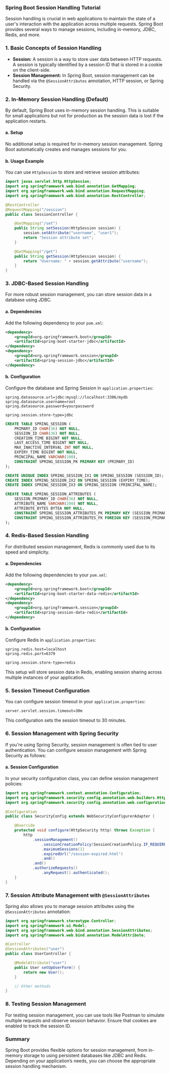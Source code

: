 ### Spring Boot Session Handling Tutorial

Session handling is crucial in web applications to maintain the state of a user's interaction with the application across multiple requests. Spring Boot provides several ways to manage sessions, including in-memory, JDBC, Redis, and more.

### 1. **Basic Concepts of Session Handling**
- **Session:** A session is a way to store user data between HTTP requests. A session is typically identified by a session ID that is stored in a cookie on the client-side.
- **Session Management:** In Spring Boot, session management can be handled via the `@SessionAttributes` annotation, HTTP session, or Spring Security.

### 2. **In-Memory Session Handling (Default)**
By default, Spring Boot uses in-memory session handling. This is suitable for small applications but not for production as the session data is lost if the application restarts.

#### a. **Setup**
No additional setup is required for in-memory session management. Spring Boot automatically creates and manages sessions for you.

#### b. **Usage Example**
You can use `HttpSession` to store and retrieve session attributes:

```java
import javax.servlet.http.HttpSession;
import org.springframework.web.bind.annotation.GetMapping;
import org.springframework.web.bind.annotation.RequestMapping;
import org.springframework.web.bind.annotation.RestController;

@RestController
@RequestMapping("/session")
public class SessionController {

    @GetMapping("/set")
    public String setSession(HttpSession session) {
        session.setAttribute("username", "user1");
        return "Session attribute set";
    }

    @GetMapping("/get")
    public String getSession(HttpSession session) {
        return "Username: " + session.getAttribute("username");
    }
}
```

### 3. **JDBC-Based Session Handling**
For more robust session management, you can store session data in a database using JDBC.

#### a. **Dependencies**
Add the following dependency to your `pom.xml`:

```xml
<dependency>
    <groupId>org.springframework.boot</groupId>
    <artifactId>spring-boot-starter-jdbc</artifactId>
</dependency>
<dependency>
    <groupId>org.springframework.session</groupId>
    <artifactId>spring-session-jdbc</artifactId>
</dependency>
```

#### b. **Configuration**
Configure the database and Spring Session in `application.properties`:

```properties
spring.datasource.url=jdbc:mysql://localhost:3306/mydb
spring.datasource.username=root
spring.datasource.password=yourpassword

spring.session.store-type=jdbc
```

```sql
CREATE TABLE SPRING_SESSION (
    PRIMARY_ID CHAR(36) NOT NULL,
    SESSION_ID CHAR(36) NOT NULL,
    CREATION_TIME BIGINT NOT NULL,
    LAST_ACCESS_TIME BIGINT NOT NULL,
    MAX_INACTIVE_INTERVAL INT NOT NULL,
    EXPIRY_TIME BIGINT NOT NULL,
    PRINCIPAL_NAME VARCHAR(100),
    CONSTRAINT SPRING_SESSION_PK PRIMARY KEY (PRIMARY_ID)
);

CREATE UNIQUE INDEX SPRING_SESSION_IX1 ON SPRING_SESSION (SESSION_ID);
CREATE INDEX SPRING_SESSION_IX2 ON SPRING_SESSION (EXPIRY_TIME);
CREATE INDEX SPRING_SESSION_IX3 ON SPRING_SESSION (PRINCIPAL_NAME);

CREATE TABLE SPRING_SESSION_ATTRIBUTES (
    SESSION_PRIMARY_ID CHAR(36) NOT NULL,
    ATTRIBUTE_NAME VARCHAR(200) NOT NULL,
    ATTRIBUTE_BYTES BYTEA NOT NULL,
    CONSTRAINT SPRING_SESSION_ATTRIBUTES_PK PRIMARY KEY (SESSION_PRIMARY_ID, ATTRIBUTE_NAME),
    CONSTRAINT SPRING_SESSION_ATTRIBUTES_FK FOREIGN KEY (SESSION_PRIMARY_ID) REFERENCES SPRING_SESSION(PRIMARY_ID) ON DELETE CASCADE
);
```


### 4. **Redis-Based Session Handling**
For distributed session management, Redis is commonly used due to its speed and simplicity.

#### a. **Dependencies**
Add the following dependencies to your `pom.xml`:

```xml
<dependency>
    <groupId>org.springframework.boot</groupId>
    <artifactId>spring-boot-starter-data-redis</artifactId>
</dependency>
<dependency>
    <groupId>org.springframework.session</groupId>
    <artifactId>spring-session-data-redis</artifactId>
</dependency>
```

#### b. **Configuration**
Configure Redis in `application.properties`:

```properties
spring.redis.host=localhost
spring.redis.port=6379

spring.session.store-type=redis
```

This setup will store session data in Redis, enabling session sharing across multiple instances of your application.

### 5. **Session Timeout Configuration**
You can configure session timeout in your `application.properties`:

```properties
server.servlet.session.timeout=30m
```

This configuration sets the session timeout to 30 minutes.

### 6. **Session Management with Spring Security**
If you're using Spring Security, session management is often tied to user authentication. You can configure session management with Spring Security as follows:

#### a. **Session Configuration**
In your security configuration class, you can define session management policies:

```java
import org.springframework.context.annotation.Configuration;
import org.springframework.security.config.annotation.web.builders.HttpSecurity;
import org.springframework.security.config.annotation.web.configuration.WebSecurityConfigurerAdapter;

@Configuration
public class SecurityConfig extends WebSecurityConfigurerAdapter {

    @Override
    protected void configure(HttpSecurity http) throws Exception {
        http
            .sessionManagement()
                .sessionCreationPolicy(SessionCreationPolicy.IF_REQUIRED)
                .maximumSessions(1)
                .expiredUrl("/session-expired.html")
                .and()
            .and()
            .authorizeRequests()
                .anyRequest().authenticated();
    }
}
```

### 7. **Session Attribute Management with `@SessionAttributes`**
Spring also allows you to manage session attributes using the `@SessionAttributes` annotation:

```java
import org.springframework.stereotype.Controller;
import org.springframework.ui.Model;
import org.springframework.web.bind.annotation.SessionAttributes;
import org.springframework.web.bind.annotation.ModelAttribute;

@Controller
@SessionAttributes("user")
public class UserController {

    @ModelAttribute("user")
    public User setUpUserForm() {
        return new User();
    }

    // Other methods
}
```

### 8. **Testing Session Management**
For testing session management, you can use tools like Postman to simulate multiple requests and observe session behavior. Ensure that cookies are enabled to track the session ID.

### **Summary**
Spring Boot provides flexible options for session management, from in-memory storage to using persistent databases like JDBC and Redis. Depending on your application’s needs, you can choose the appropriate session handling mechanism. 
